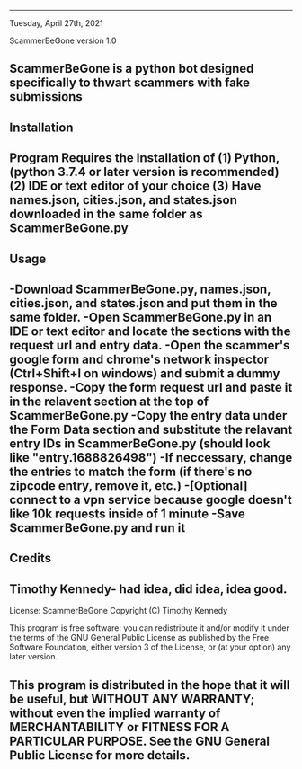 --------------------------------------
Tuesday, April 27th, 2021

ScammerBeGone version 1.0

ScammerBeGone is a python bot designed specifically to thwart scammers with fake submissions
---------------------------------------------------------------------------------------------
Installation
-------------------------------------
Program Requires the Installation of 
(1) Python, (python 3.7.4 or later version is recommended)
(2) IDE or text editor of your choice
(3) Have names.json, cities.json, and states.json downloaded in the same folder as ScammerBeGone.py
----------------------------------------------------------------------------------------------------
Usage
---------------------------------------------------------------------------------------------------
-Download ScammerBeGone.py, names.json, cities.json, and states.json and put them in the same folder.
-Open ScammerBeGone.py in an IDE or text editor and locate the sections with the request url and entry data.
-Open the scammer's google form and chrome's network inspector (Ctrl+Shift+I on windows) and submit a dummy response.
-Copy the form request url and paste it in the relavent section at the top of ScammerBeGone.py
-Copy the entry data under the Form Data section and substitute the relavant entry IDs in ScammerBeGone.py (should look like "entry.1688826498")
-If neccessary, change the entries to match the form (if there's no zipcode entry, remove it, etc.)
-[Optional] connect to a vpn service because google doesn't like 10k requests inside of 1 minute
-Save ScammerBeGone.py and run it
----------------------------------
Credits
-----------------------------------------------
Timothy Kennedy- had idea, did idea, idea good.
-----------------------------------------------
License:
ScammerBeGone
Copyright (C) Timothy Kennedy

This program is free software: you can redistribute it and/or modify
it under the terms of the GNU General Public License as published by
the Free Software Foundation, either version 3 of the License, or
(at your option) any later version.

This program is distributed in the hope that it will be useful,
but WITHOUT ANY WARRANTY; without even the implied warranty of
MERCHANTABILITY or FITNESS FOR A PARTICULAR PURPOSE.  See the
GNU General Public License for more details.
---------------------------------------------
